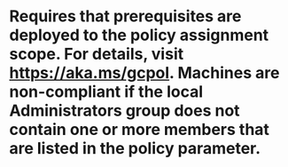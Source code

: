# Requires that prerequisites are deployed to the policy assignment scope. For details, visit https://aka.ms/gcpol. Machines are non-compliant if the local Administrators group does not contain one or more members that are listed in the policy parameter.
